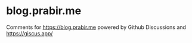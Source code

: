 # blog.prabir.me

Comments for https://blog.prabir.me powered by Github Discussions and https://giscus.app/
